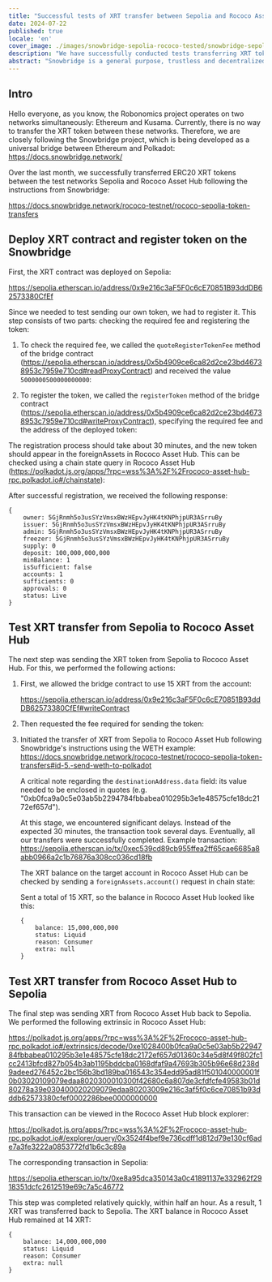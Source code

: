 ```yaml
---
title: "Successful tests of XRT transfer between Sepolia and Rococo Asset Hub via Snowbridge"
date: 2024-07-22
published: true
locale: 'en'
cover_image: ./images/snowbridge-sepolia-rococo-tested/snowbridge-sepolia-rococo-tested.png
description: "We have successfully conducted tests transferring XRT tokens between the Sepolia and Rococo Asset Hub networks using the Snowbridge protocol."
abstract: "Snowbridge is a general purpose, trustless and decentralized bridge between Polkadot and Ethereum."
---
```


## Intro

Hello everyone, as you know, the Robonomics project operates on two networks simultaneously: Ethereum and Kusama. Currently, there is no way to transfer the XRT token between these networks. Therefore, we are closely following the Snowbridge project, which is being developed as a universal bridge between Ethereum and Polkadot: https://docs.snowbridge.network/

Over the last month, we successfully transferred ERC20 XRT tokens between the test networks Sepolia and Rococo Asset Hub following the instructions from Snowbridge: 

https://docs.snowbridge.network/rococo-testnet/rococo-sepolia-token-transfers

## Deploy XRT contract and register token on the Snowbridge

First, the XRT contract was deployed on Sepolia: 

https://sepolia.etherscan.io/address/0x9e216c3aF5F0c6cE70851B93ddDB62573380CfEf

Since we needed to test sending our own token, we had to register it. This step consists of two parts: checking the required fee and registering the token:

1. To check the required fee, we called the `quoteRegisterTokenFee` method of the bridge contract (https://sepolia.etherscan.io/address/0x5b4909ce6ca82d2ce23bd46738953c7959e710cd#readProxyContract) and received the value `5000000500000000000`:
<rb-image zoom src="snowbridge-sepolia-rococo-tested/quoteRegisterTokenFee.png" alt="quoteRegisterTokenFee" />

2. To register the token, we called the `registerToken` method of the bridge contract (https://sepolia.etherscan.io/address/0x5b4909ce6ca82d2ce23bd46738953c7959e710cd#writeProxyContract), specifying the required fee and the address of the deployed token:
<rb-image zoom src="snowbridge-sepolia-rococo-tested/registerToken.png" alt="registerToken" />

The registration process should take about 30 minutes, and the new token should appear in the foreignAssets in Rococo Asset Hub. This can be checked using a chain state query in Rococo Asset Hub (https://polkadot.js.org/apps/?rpc=wss%3A%2F%2Frococo-asset-hub-rpc.polkadot.io#/chainstate):
<rb-image zoom src="snowbridge-sepolia-rococo-tested/foreign_asset_query.png" alt="Check if token registered" />

After successful registration, we received the following response:
```
{
    owner: 5GjRnmh5o3usSYzVmsxBWzHEpvJyHK4tKNPhjpUR3ASrruBy
    issuer: 5GjRnmh5o3usSYzVmsxBWzHEpvJyHK4tKNPhjpUR3ASrruBy
    admin: 5GjRnmh5o3usSYzVmsxBWzHEpvJyHK4tKNPhjpUR3ASrruBy
    freezer: 5GjRnmh5o3usSYzVmsxBWzHEpvJyHK4tKNPhjpUR3ASrruBy
    supply: 0
    deposit: 100,000,000,000
    minBalance: 1
    isSufficient: false
    accounts: 1
    sufficients: 0
    approvals: 0
    status: Live
}
```

## Test XRT transfer from Sepolia to Rococo Asset Hub

The next step was sending the XRT token from Sepolia to Rococo Asset Hub. For this, we performed the following actions:

1. First, we allowed the bridge contract to use 15 XRT from the account: 

    https://sepolia.etherscan.io/address/0x9e216c3aF5F0c6cE70851B93ddDB62573380CfEf#writeContract
    <rb-image zoom src="snowbridge-sepolia-rococo-tested/xrt_approve_snowbridge_as_spender.png" alt="Approve XRT spender" />

2. Then requested the fee required for sending the token:
    <rb-image zoom src="snowbridge-sepolia-rococo-tested/quoteSendTokenFee.png" alt="quoteSendTokenFee" />

3.  Initiated the transfer of XRT from Sepolia to Rococo Asset Hub following Snowbridge's instructions using the WETH example: https://docs.snowbridge.network/rococo-testnet/rococo-sepolia-token-transfers#id-5.-send-weth-to-polkadot
    
    A critical note regarding the `destinationAddress.data` field: its value needed to be enclosed in quotes (e.g. "0xb0fca9a0c5e03ab5b2294784fbbabea010295b3e1e48575cfe18dc2172ef657d").

    At this stage, we encountered significant delays. Instead of the expected 30 minutes, the transaction took several days. Eventually, all our transfers were successfully completed.
    Example transaction: https://sepolia.etherscan.io/tx/0xec539cd89cb955ffea2ff65cae6685a8abb0966a2c1b76876a308cc036cd18fb

    The XRT balance on the target account in Rococo Asset Hub can be checked by sending a `foreignAssets.account()` request in chain state:
    <rb-image zoom src="snowbridge-sepolia-rococo-tested/example_of_foreignAssets_account.png" alt="Example of foreignAssets.account" />

    Sent a total of 15 XRT, so the balance in Rococo Asset Hub looked like this:
    ```
    {
        balance: 15,000,000,000
        status: Liquid
        reason: Consumer
        extra: null
    }
    ```

## Test XRT transfer from Rococo Asset Hub to Sepolia 

The final step was sending XRT from Rococo Asset Hub back to Sepolia. We performed the following extrinsic in Rococo Asset Hub: 

https://polkadot.js.org/apps/?rpc=wss%3A%2F%2Frococo-asset-hub-rpc.polkadot.io#/extrinsics/decode/0xe1028400b0fca9a0c5e03ab5b2294784fbbabea010295b3e1e48575cfe18dc2172ef657d01360c34e5d8f49f802fc1cc2413bfcd827b054b3ab1195bddcba0168dfaf9a47693b305b96e68d238d9adeed276452c2bc156b3bd189ba016543c354edd95ad81f501040000001f0b03020109079edaa8020300010300f42680c6a807de3cfdfcfe49583b01d80278a39e030400020209079edaa80203009e216c3af5f0c6ce70851b93dddb62573380cfef0002286bee0000000000

This transaction can be viewed in the Rococo Asset Hub block explorer: 

https://polkadot.js.org/apps/?rpc=wss%3A%2F%2Frococo-asset-hub-rpc.polkadot.io#/explorer/query/0x3524f4bef9e736cdff1d812d79e130cf6ade7a3fe3222a0853772fd1b6c3c89a

The corresponding transaction in Sepolia:

https://sepolia.etherscan.io/tx/0xe8a95dca350143a0c41891137e332962f2918351dcfc2612519e69c7a5c46772

This step was completed relatively quickly, within half an hour. As a result, 1 XRT was transferred back to Sepolia. The XRT balance in Rococo Asset Hub remained at 14 XRT:

```
{
    balance: 14,000,000,000
    status: Liquid
    reason: Consumer
    extra: null
}
```